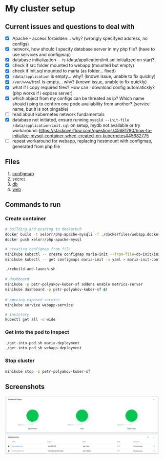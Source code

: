 # My cluster setup

## Current issues and questions to deal with

- [x] Apache - access forbidden... why? (wrongly specifyed address, no configs)
- [x] network, how should I specify database server in my php file? (have to use services and configmap)
- [x] database initialization -- is /data/application/init.sql initialized on start?
- [x] check if src folder mounted to webapp (mounted but empty)
- [x] check if init.sql mounted to maria (as folder... fixed)
- [x] `/data/application` is empty... why? (known issue, unable to fix quickly)
- [x] `/var/www/html` is empty... why? (known issue, unable to fix quickly)
- [x] what if I copy required files? How can I download config automatickly? (php works if i expose server)
- [x] which object from my configs can be threated as ip? Which name should i ping to confirm one pode avaliability from another? (service name, but it is not pingable)
- [ ] read about kubernetes network fundamentals
- [x] database not initiated, ensure running `mysqld --init-file /data/application/init.sql` on setup, mydb not available or try workaround: https://stackoverflow.com/questions/45681780/how-to-initialize-mysql-container-when-created-on-kubernetes#45682775
- [ ] repeat workaround for webapp, replacing hostmount with configmap, generated from php file

## Files

1. [configmap](./configmap.yaml)
2. [secret](./secret.yaml)
3. [db](./db.yaml)
4. [web](./web.yaml)

## Commands to run

### Create container

```bash
# building and pushing to dockerhub
docker build -t xelorr/php-apache-mysqli -f ./dockerfiles/webapp.docker .
docker push xelorr/php-apache-mysql
```

```bash
# creating configmap from file
minikube kubectl -- create configmap maria-init --from-file=db-init/init.sql
minikube kubectl -- get configmaps maria-init -o yaml > maria-init-configmap.yaml
```

```bash
./rebuild-and-launch.sh

# dashboard
minikube -p petr-polyakov-kuber-sf addons enable metrics-server
minikube dashboard -p petr-polyakov-kuber-sf &!

# opening exposed service
minikube service webapp-service
```

```bash
# invintory
kubectl get all -o wide
```

### Get into the pod to inspect

```bash
./get-into-pod.sh maria-deployment
./get-into-pod.sh webapp-deployment
```

### Stop cluster

```bash
minikube stop -p petr-polyakov-kuber-sf
```

## Screenshots

![](./dashboard.png)
